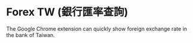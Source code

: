 # Forex TW (銀行匯率查詢)
The Google Chrome extension can quickly show foreign exchange rate in the bank of Taiwan.

